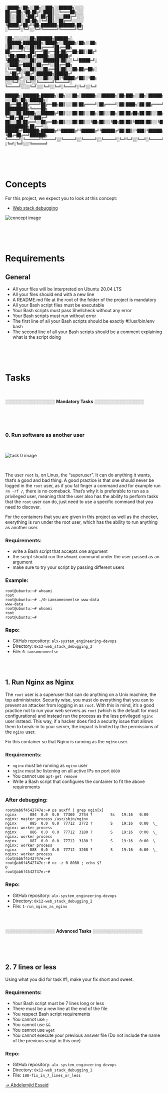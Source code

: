 ```
░█████╗░██╗░░██╗░░███╗░░██████╗░░░░
██╔══██╗╚██╗██╔╝░████║░░╚════██╗░░░
██║░░██║░╚███╔╝░██╔██║░░░░███╔═╝░░░
██║░░██║░██╔██╗░╚═╝██║░░██╔══╝░░░░░
╚█████╔╝██╔╝╚██╗███████╗███████╗██╗
░╚════╝░╚═╝░░╚═╝╚══════╝╚══════╝╚═╝

░██╗░░░░░░░██╗███████╗██████╗░  ░██████╗████████╗░█████╗░░█████╗░██╗░░██╗
░██║░░██╗░░██║██╔════╝██╔══██╗  ██╔════╝╚══██╔══╝██╔══██╗██╔══██╗██║░██╔╝
░╚██╗████╗██╔╝█████╗░░██████╦╝  ╚█████╗░░░░██║░░░███████║██║░░╚═╝█████═╝░
░░████╔═████║░██╔══╝░░██╔══██╗  ░╚═══██╗░░░██║░░░██╔══██║██║░░██╗██╔═██╗░
░░╚██╔╝░╚██╔╝░███████╗██████╦╝  ██████╔╝░░░██║░░░██║░░██║╚█████╔╝██║░╚██╗
░░░╚═╝░░░╚═╝░░╚══════╝╚═════╝░  ╚═════╝░░░░╚═╝░░░╚═╝░░╚═╝░╚════╝░╚═╝░░╚═╝

██████╗░███████╗██████╗░██╗░░░██╗░██████╗░░██████╗░██╗███╗░░██╗░██████╗░  ░░░██╗░██╗░██████╗░
██╔══██╗██╔════╝██╔══██╗██║░░░██║██╔════╝░██╔════╝░██║████╗░██║██╔════╝░  ██████████╗╚════██╗
██║░░██║█████╗░░██████╦╝██║░░░██║██║░░██╗░██║░░██╗░██║██╔██╗██║██║░░██╗░  ╚═██╔═██╔═╝░░███╔═╝
██║░░██║██╔══╝░░██╔══██╗██║░░░██║██║░░╚██╗██║░░╚██╗██║██║╚████║██║░░╚██╗  ██████████╗██╔══╝░░
██████╔╝███████╗██████╦╝╚██████╔╝╚██████╔╝╚██████╔╝██║██║░╚███║╚██████╔╝  ╚██╔═██╔══╝███████╗
╚═════╝░╚══════╝╚═════╝░░╚═════╝░░╚═════╝░░╚═════╝░╚═╝╚═╝░░╚══╝░╚═════╝░  ░╚═╝░╚═╝░░░╚══════╝
```

<br><br><br>

# Concepts

For this project, we expect you to look at this concept:

* [Web stack debugging](https://intranet.alxswe.com/concepts/68)

![concept image](./images/concept.jpg)


<br><br><br>


# Requirements

## General

* All your files will be interpreted on Ubuntu 20.04 LTS
* All your files should end with a new line
* A README.md file at the root of the folder of the project is mandatory
* All your Bash script files must be executable
* Your Bash scripts must pass Shellcheck without any error
* Your Bash scripts must run without error
* The first line of all your Bash scripts should be exactly #!/usr/bin/env bash
* The second line of all your Bash scripts should be a comment explaining what is the script doing


<br><br><br>

# Tasks

<br>

░░░░░░░░░░░░░░░░ <b>Mandatory Tasks</b> ░░░░░░░░░░░░░░░░

<br><br><br>

### 0. Run software as another user

<br>

![task 0 image](./images/task_0.png)


<br>

The user `root` is, on Linux, the “superuser”. It can do anything it wants, that’s a good and bad thing. A good practice is that one should never be logged in the `root` user, as if you fat finger a command and for example run `rm -rf /`, there is no comeback. That’s why it is preferable to run as a privileged user, meaning that the user also has the ability to perform tasks that the `root` user can do, just need to use a specific command that you need to discover.

For the containers that you are given in this project as well as the checker, everything is run under the root user, which has the ability to run anything as another user.

### Requirements:

* write a Bash script that accepts one argument
* the script should run the `whoami` command under the user passed as an argument
* make sure to try your script by passing different users

### Example:

```
root@ubuntu:~# whoami
root
root@ubuntu:~# ./0-iamsomeoneelse www-data
www-data
root@ubuntu:~# whoami
root
root@ubuntu:~#
```




### Repo:

* GitHub repository: `alx-system_engineering-devops`
* Directory: `0x12-web_stack_debugging_2`
* File: `0-iamsomeoneelse`

<br><br>


## 1. Run Nginx as Nginx


The `root` user is a superuser that can do anything on a Unix machine, the top administrator. Security wise, you must do everything that you can to prevent an attacker from logging in as `root`. With this in mind, it’s a good practice not to run your web servers as `root` (which is the default for most configurations) and instead run the process as the less privileged `nginx` user instead. This way, if a hacker does find a security issue that allows them to break-in to your server, the impact is limited by the permissions of the `nginx` user.

Fix this container so that Nginx is running as the `nginx` user.

### Requirements:

* `nginx` must be running as `nginx` user
* `nginx` must be listening on all active IPs on port `8080`
* You cannot use `apt-get remove`
* Write a Bash script that configures the container to fit the above requirements

### After debugging:

```
root@ab6f4542747e:~# ps auxff | grep ngin[x]
nginx      884  0.0  0.0  77360  2744 ?        Ss   19:16   0:00 nginx: master process /usr/sbin/nginx
nginx      885  0.0  0.0  77712  2772 ?        S    19:16   0:00  \_ nginx: worker process
nginx      886  0.0  0.0  77712  3180 ?        S    19:16   0:00  \_ nginx: worker process
nginx      887  0.0  0.0  77712  3180 ?        S    19:16   0:00  \_ nginx: worker process
nginx      888  0.0  0.0  77712  3208 ?        S    19:16   0:00  \_ nginx: worker process
root@ab6f4542747e:~#
root@ab6f4542747e:~# nc -z 0 8080 ; echo $?
0
root@ab6f4542747e:~#
```



### Repo:

* GitHub repository: `alx-system_engineering-devops`
* Directory: `0x12-web_stack_debugging_2`
* File: `1-run_nginx_as_nginx`


<br><br>


░░░░░░░░░░░░░░░░ <b>Advanced Tasks</b> ░░░░░░░░░░░░░░░░

<br><br><br>


## 2. 7 lines or less


Using what you did for task #1, make your fix short and sweet.

### Requirements:

* Your Bash script must be 7 lines long or less
* There must be a new line at the end of the file
* You respect Bash script requirements
* You cannot use `;`
* You cannot use `&&`
* You cannot use `wget`
* You cannot execute your previous answer file (Do not include the name of the previous script in this one)

### Repo:

* GitHub repository: `alx-system_engineering-devops`
* Directory: `0x12-web_stack_debugging_2`
* File: `100-fix_in_7_lines_or_less`

[-> Abdelemjid Essaid](https://github.com/abdelemjidessaid/alx-system_engineering-devops/tree/main/0x12-web_stack_debugging_2)